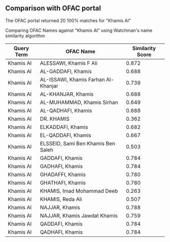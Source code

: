 ## Comparison with OFAC portal
The OFAC portal returned 20 100% matches for "Khamis Al"

Comparing OFAC Names against "Khamis Al" using Watchman's name similarity algorithm

| Query Term | OFAC Name | Similarity Score |
|----|----|----|
| Khamis Al |	ALESSAWI, Khamis F Ali	| 0.872 |
| Khamis Al |	AL-GADDAFI, Khamis	| 0.688 |
| Khamis Al |	AL-ISSAWI, Khamis Farhan Al-Khanjar	| 0.739 |
| Khamis Al |	AL-KHANJAR, Khamis	| 0.688 |
| Khamis Al |	AL-MUHAMMAD, Khamis Sirhan	| 0.649 |
| Khamis Al |	AL-QADHAFI, Khamis	| 0.688 |
| Khamis Al |	DR. KHAMIS	| 0.362 |
| Khamis Al |	ELKADDAFI, Khamis	| 0.682 |
| Khamis Al |	EL-QADDAFI, Khamis	| 0.667 |
| Khamis Al |	ELSSEID, Sami Ben Khamis Ben Saleh	| 0.503 |
| Khamis Al |	GADDAFI, Khamis	| 0.784 |
| Khamis Al |	GADHAFI, Khamis	| 0.784 |
| Khamis Al |	GHADAFFI, Khamis	| 0.780 |
| Khamis Al |	GHATHAFI, Khamis	| 0.780 |
| Khamis Al |	KHAMIS, Imad Mohammad Deeb	| 0.263 |
| Khamis Al |	KHAMIS, Reda Ali	| 0.507 |
| Khamis Al |	NAJJAR, Khamis	| 0.788 |
| Khamis Al |	NAJJAR, Khamis Jawdat Khamis	| 0.759 |
| Khamis Al |	QADDAFI, Khamis	| 0.784 |
| Khamis Al |	QADHAFI, Khamis	| 0.784 |
